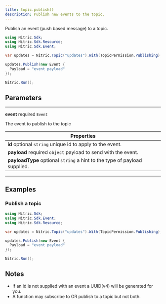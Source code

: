 ```yaml
---
title: topic.publish()
description: Publish new events to the topic.
---
```


Publish an event (push based message) to a topic.

```csharp
using Nitric.Sdk;
using Nitric.Sdk.Resource;
using Nitric.Sdk.Event;

var updates = Nitric.Topic("updates").With(TopicPermission.Publishing);

updates.Publish(new Event {
  Payload = "event payload"
});

Nitric.Run();
```

## Parameters

---

**event** required `Event`

The event to publish to the topic

| Properties                                                                       |
| -------------------------------------------------------------------------------- |
| **id** optional `string` unique id to apply to the event.                        |
| **payload** required `object` payload to send with the event.                    |
| **payloadType** optional `string` a hint to the type of payload supplied.        |

---

## Examples

### Publish a topic

```csharp
using Nitric.Sdk;
using Nitric.Sdk.Event;
using Nitric.Sdk.Resource;

var updates = Nitric.Topic("updates").With(TopicPermission.Publishing);

updates.Publish(new Event {
  Payload = "event payload"
});

Nitric.Run();
```

## Notes

- If an id is not supplied with an event a UUID(v4) will be generated for you.
- A function may subscribe to OR publish to a topic but not both.
